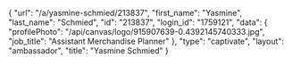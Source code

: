 {
    "url": "\/a\/yasmine-schmied\/213837",
    "first_name": "Yasmine",
    "last_name": "Schmied",
    "id": "213837",
    "login_id": "1759121",
    "data": {
        "profilePhoto": "\/api\/canvas\/logo\/915907639-0.4392145740333.jpg",
        "job_title": "Assistant Merchandise Planner"
    },
    "type": "captivate",
    "layout": "ambassador",
    "title": "Yasmine Schmied"
}